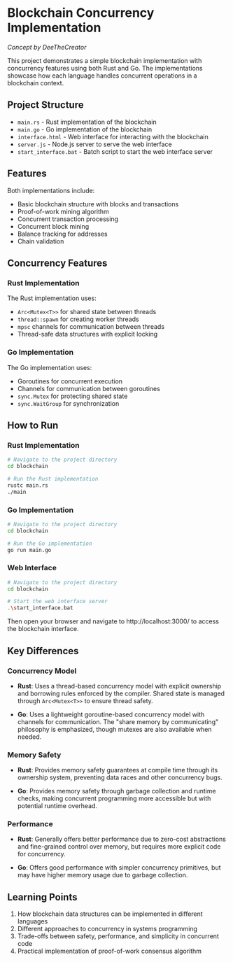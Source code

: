 # Blockchain Concurrency Implementation
*Concept by DeeTheCreator*


This project demonstrates a simple blockchain implementation with concurrency features using both Rust and Go. The implementations showcase how each language handles concurrent operations in a blockchain context.

## Project Structure

- `main.rs` - Rust implementation of the blockchain
- `main.go` - Go implementation of the blockchain
- `interface.html` - Web interface for interacting with the blockchain
- `server.js` - Node.js server to serve the web interface
- `start_interface.bat` - Batch script to start the web interface server

## Features

Both implementations include:

- Basic blockchain structure with blocks and transactions
- Proof-of-work mining algorithm
- Concurrent transaction processing
- Concurrent block mining
- Balance tracking for addresses
- Chain validation

## Concurrency Features

### Rust Implementation

The Rust implementation uses:

- `Arc<Mutex<T>>` for shared state between threads
- `thread::spawn` for creating worker threads
- `mpsc` channels for communication between threads
- Thread-safe data structures with explicit locking

### Go Implementation

The Go implementation uses:

- Goroutines for concurrent execution
- Channels for communication between goroutines
- `sync.Mutex` for protecting shared state
- `sync.WaitGroup` for synchronization

## How to Run

### Rust Implementation

```bash
# Navigate to the project directory
cd blockchain

# Run the Rust implementation
rustc main.rs
./main
```

### Go Implementation

```bash
# Navigate to the project directory
cd blockchain

# Run the Go implementation
go run main.go
```

### Web Interface

```bash
# Navigate to the project directory
cd blockchain

# Start the web interface server
.\start_interface.bat
```

Then open your browser and navigate to http://localhost:3000/ to access the blockchain interface.

## Key Differences

### Concurrency Model

- **Rust**: Uses a thread-based concurrency model with explicit ownership and borrowing rules enforced by the compiler. Shared state is managed through `Arc<Mutex<T>>` to ensure thread safety.

- **Go**: Uses a lightweight goroutine-based concurrency model with channels for communication. The "share memory by communicating" philosophy is emphasized, though mutexes are also available when needed.

### Memory Safety

- **Rust**: Provides memory safety guarantees at compile time through its ownership system, preventing data races and other concurrency bugs.

- **Go**: Provides memory safety through garbage collection and runtime checks, making concurrent programming more accessible but with potential runtime overhead.

### Performance

- **Rust**: Generally offers better performance due to zero-cost abstractions and fine-grained control over memory, but requires more explicit code for concurrency.

- **Go**: Offers good performance with simpler concurrency primitives, but may have higher memory usage due to garbage collection.

## Learning Points

1. How blockchain data structures can be implemented in different languages
2. Different approaches to concurrency in systems programming
3. Trade-offs between safety, performance, and simplicity in concurrent code
4. Practical implementation of proof-of-work consensus algorithm
